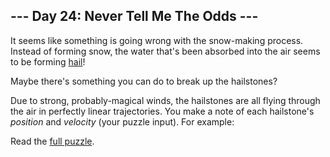 ## --- Day 24: Never Tell Me The Odds ---
It seems like something is going wrong with the snow-making process. Instead of forming snow, the water that's been absorbed into the air seems to be forming [hail](https://en.wikipedia.org/wiki/Hail)!

Maybe there's something you can do to break up the hailstones?

Due to strong, probably-magical winds, the hailstones are all flying through the air in perfectly linear trajectories. You make a note of each hailstone's <em>position</em> and <em>velocity</em> (your puzzle input). For example:

Read the [full puzzle](https://adventofcode.com/2023/day/24).
